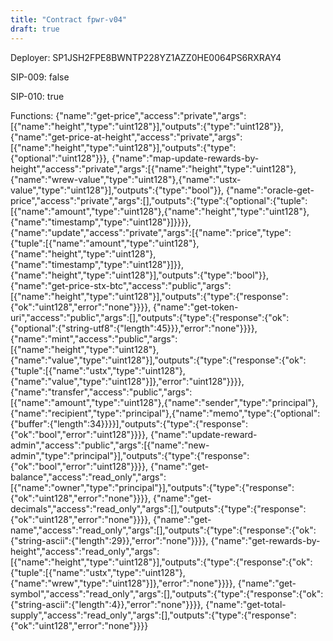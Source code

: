 ```yaml
---
title: "Contract fpwr-v04"
draft: true
---
```

Deployer: SP1JSH2FPE8BWNTP228YZ1AZZ0HE0064PS6RXRAY4

SIP-009: false

SIP-010: true

Functions:
{"name":"get-price","access":"private","args":[{"name":"height","type":"uint128"}],"outputs":{"type":"uint128"}}, {"name":"get-price-at-height","access":"private","args":[{"name":"height","type":"uint128"}],"outputs":{"type":{"optional":"uint128"}}}, {"name":"map-update-rewards-by-height","access":"private","args":[{"name":"height","type":"uint128"},{"name":"wrew-value","type":"uint128"},{"name":"ustx-value","type":"uint128"}],"outputs":{"type":"bool"}}, {"name":"oracle-get-price","access":"private","args":[],"outputs":{"type":{"optional":{"tuple":[{"name":"amount","type":"uint128"},{"name":"height","type":"uint128"},{"name":"timestamp","type":"uint128"}]}}}}, {"name":"update","access":"private","args":[{"name":"price","type":{"tuple":[{"name":"amount","type":"uint128"},{"name":"height","type":"uint128"},{"name":"timestamp","type":"uint128"}]}},{"name":"height","type":"uint128"}],"outputs":{"type":"bool"}}, {"name":"get-price-stx-btc","access":"public","args":[{"name":"height","type":"uint128"}],"outputs":{"type":{"response":{"ok":"uint128","error":"none"}}}}, {"name":"get-token-uri","access":"public","args":[],"outputs":{"type":{"response":{"ok":{"optional":{"string-utf8":{"length":45}}},"error":"none"}}}}, {"name":"mint","access":"public","args":[{"name":"height","type":"uint128"},{"name":"value","type":"uint128"}],"outputs":{"type":{"response":{"ok":{"tuple":[{"name":"ustx","type":"uint128"},{"name":"value","type":"uint128"}]},"error":"uint128"}}}}, {"name":"transfer","access":"public","args":[{"name":"amount","type":"uint128"},{"name":"sender","type":"principal"},{"name":"recipient","type":"principal"},{"name":"memo","type":{"optional":{"buffer":{"length":34}}}}],"outputs":{"type":{"response":{"ok":"bool","error":"uint128"}}}}, {"name":"update-reward-admin","access":"public","args":[{"name":"new-admin","type":"principal"}],"outputs":{"type":{"response":{"ok":"bool","error":"uint128"}}}}, {"name":"get-balance","access":"read_only","args":[{"name":"owner","type":"principal"}],"outputs":{"type":{"response":{"ok":"uint128","error":"none"}}}}, {"name":"get-decimals","access":"read_only","args":[],"outputs":{"type":{"response":{"ok":"uint128","error":"none"}}}}, {"name":"get-name","access":"read_only","args":[],"outputs":{"type":{"response":{"ok":{"string-ascii":{"length":29}},"error":"none"}}}}, {"name":"get-rewards-by-height","access":"read_only","args":[{"name":"height","type":"uint128"}],"outputs":{"type":{"response":{"ok":{"tuple":[{"name":"ustx","type":"uint128"},{"name":"wrew","type":"uint128"}]},"error":"none"}}}}, {"name":"get-symbol","access":"read_only","args":[],"outputs":{"type":{"response":{"ok":{"string-ascii":{"length":4}},"error":"none"}}}}, {"name":"get-total-supply","access":"read_only","args":[],"outputs":{"type":{"response":{"ok":"uint128","error":"none"}}}}
